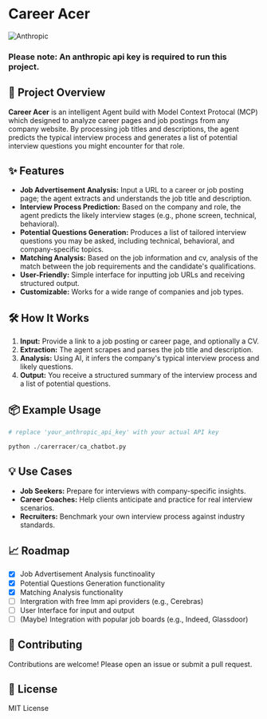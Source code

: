# Career Acer

![Anthropic](https://techcrunch.com/wp-content/uploads/2023/05/anthropic-header.jpg)

### Please note: An anthropic api key is required to run this project.

## 🚀 Project Overview

**Career Acer** is an intelligent Agent build with Model Context Protocal (MCP) which designed to analyze career pages and job postings from any company website. By processing job titles and descriptions, the agent predicts the typical interview process and generates a list of potential interview questions you might encounter for that role.

## ✨ Features

- **Job Advertisement Analysis:** Input a URL to a career or job posting page; the agent extracts and understands the job title and description.
- **Interview Process Prediction:** Based on the company and role, the agent predicts the likely interview stages (e.g., phone screen, technical, behavioral).
- **Potential Questions Generation:** Produces a list of tailored interview questions you may be asked, including technical, behavioral, and company-specific topics.
- **Matching Analysis:** Based on the job information and cv, analysis of the match between the job requirements and the candidate's qualifications.
- **User-Friendly:** Simple interface for inputting job URLs and receiving structured output.
- **Customizable:** Works for a wide range of companies and job types.

## 🛠️ How It Works

1. **Input:** Provide a link to a job posting or career page, and optionally a CV.
2. **Extraction:** The agent scrapes and parses the job title and description.
3. **Analysis:** Using AI, it infers the company's typical interview process and likely questions.
4. **Output:** You receive a structured summary of the interview process and a list of potential questions.

## 📦 Example Usage

```python
# replace 'your_anthropic_api_key' with your actual API key

python ./carerracer/ca_chatbot.py
```

## 💡 Use Cases

- **Job Seekers:** Prepare for interviews with company-specific insights.
- **Career Coaches:** Help clients anticipate and practice for real interview scenarios.
- **Recruiters:** Benchmark your own interview process against industry standards.

## 📈 Roadmap

- [x] Job Advertisement Analysis functinoality
- [x] Potential Questions Generation functionality
- [x] Matching Analysis functionality
- [ ] Intergration with free lmm api providers (e.g., Cerebras)
- [ ] User Interface for input and output
- [ ] (Maybe) Integration with popular job boards (e.g., Indeed, Glassdoor)

## 🤝 Contributing

Contributions are welcome! Please open an issue or submit a pull request.

## 📄 License

MIT License
